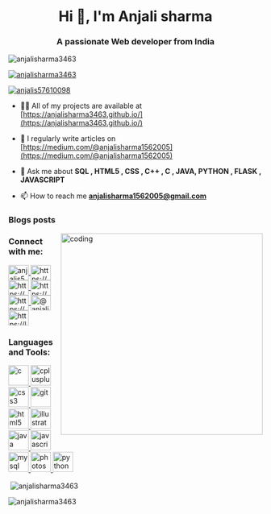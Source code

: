 <h1 align="center">Hi 👋, I'm Anjali sharma</h1>
<h3 align="center">A passionate Web developer from India</h3>

<p align="left"> <img src="https://komarev.com/ghpvc/?username=anjalisharma3463&label=Profile%20views&color=0e75b6&style=flat" alt="anjalisharma3463" /> </p>

<p align="left"> <a href="https://github.com/ryo-ma/github-profile-trophy"><img src="https://github-profile-trophy.vercel.app/?username=anjalisharma3463" alt="anjalisharma3463" /></a> </p>

<p align="left"> <a href="https://twitter.com/anjalis57610098" target="blank"><img src="https://img.shields.io/twitter/follow/anjalis57610098?logo=twitter&style=for-the-badge" alt="anjalis57610098" /></a> </p>

- 👨‍💻 All of my projects are available at [https://anjalisharma3463.github.io/](https://anjalisharma3463.github.io/)

- 📝 I regularly write articles on [https://medium.com/@anjalisharma1562005](https://medium.com/@anjalisharma1562005)

- 💬 Ask me about **SQL , HTML5 , CSS , C++ , C , JAVA, PYTHON , FLASK , JAVASCRIPT**

- 📫 How to reach me **anjalisharma1562005@gmail.com**

### Blogs posts
<!-- BLOG-POST-LIST:START -->
<!-- BLOG-POST-LIST:END -->
<img align ="right" alt="coding" width="400" src="https://steamuserimages-a.akamaihd.net/ugc/1631947648964785474/81CBA15178466DD47195A239232202E78987B714/?imw=637&imh=358&ima=fit&impolicy=Letterbox&imcolor=%23000000&letterbox=true">
<h3 align="left">Connect with me:</h3>
 
<p align="left">
  <a href="https://twitter.com/anjalis57610098" target="_blank">
    <img align="center" src="https://raw.githubusercontent.com/rahuldkjain/github-profile-readme-generator/master/src/images/icons/Social/twitter.svg" alt="anjalis57610098" height="30" width="40" />
  </a>
  <a href="https://linkedin.com/in/https://www.linkedin.com/in/anjali-sharma-760a06238/" target="_blank">
    <img align="center" src="https://raw.githubusercontent.com/rahuldkjain/github-profile-readme-generator/master/src/images/icons/Social/linked-in-alt.svg" alt="https://www.linkedin.com/in/anjali-sharma-760a06238/" height="30" width="40" />
  </a>
  <a href="https://stackoverflow.com/users/https://stackoverflow.com/users/22125607/anjali-sharma" target="_blank">
    <img align="center" src="https://raw.githubusercontent.com/rahuldkjain/github-profile-readme-generator/master/src/images/icons/Social/stack-overflow.svg" alt="https://stackoverflow.com/users/22125607/anjali-sharma" height="30" width="40" />
  </a>
  <a href="https://kaggle.com/https://www.kaggle.com/anjalisharma15" target="_blank">
    <img align="center" src="https://raw.githubusercontent.com/rahuldkjain/github-profile-readme-generator/master/src/images/icons/Social/kaggle.svg" alt="https://www.kaggle.com/anjalisharma15" height="30" width="40" />
  </a>
  <a href="https://instagram.com/https://www.instagram.com/coder_infinity1/" target="_blank">
    <img align="center" src="https://raw.githubusercontent.com/rahuldkjain/github-profile-readme-generator/master/src/images/icons/Social/instagram.svg" alt="https://www.instagram.com/coder_infinity1/" height="30" width="40" />
  </a>
  <a href="https://medium.com/@anjalisharma1562005" target="_blank">
    <img align="center" src="https://raw.githubusercontent.com/rahuldkjain/github-profile-readme-generator/master/src/images/icons/Social/medium.svg" alt="@anjalisharma1562005" height="30" width="40" />
  </a>
  <a href="https://www.leetcode.com/https://leetcode.com/anjalisharma3463/" target="_blank">
    <img align="center" src="https://raw.githubusercontent.com/rahuldkjain/github-profile-readme-generator/master/src/images/icons/Social/leet-code.svg" alt="https://leetcode.com/anjalisharma3463/" height="30" width="40" />
  </a>
</p>

   

<h3 align="left">Languages and Tools:</h3>
<p align="left">
  <a href="[https://www.cprogramming.com/](https://tse3.mm.bing.net/th?id=OIP.bkbn2-K7c9rMBV5dvYXDrQHaIh&pid=Api&P=0&h=220)" target="_blank" rel="noreferrer">
    <img src="https://devicons.github.io/devicon/devicon.git/icons/c/c-original.svg" alt="c" width="40" height="40"/>
  </a>
  <a href="[https://www.w3schools.com/cpp/](https://tse1.mm.bing.net/th?id=OIP.ggb-3B-8LRfbgS0lPLYNxwHaIU&pid=Api&P=0&h=220)" target="_blank" rel="noreferrer">
    <img src="https://devicons.github.io/devicon/devicon.git/icons/cplusplus/cplusplus-original.svg" alt="cplusplus" width="40" height="40"/>
  </a>
  <a href="[https://www.w3schools.com/css/](https://tse2.mm.bing.net/th?id=OIP.lxU5oKoy-oTFJR8RVVq7CQHaEW&pid=Api&P=0&h=220)" target="_blank" rel="noreferrer">
    <img src="https://devicons.github.io/devicon/devicon.git/icons/css3/css3-original.svg" alt="css3" width="40" height="40"/>
  </a>
  <a href="https://git-scm.com/" target="_blank" rel="noreferrer">
    <img src="https://www.vectorlogo.zone/logos/git-scm/git-scm-icon.svg" alt="git" width="40" height="40"/>
  </a>
  <a href="[https://www.w3.org/html/](https://tse2.mm.bing.net/th?id=OIP.sxgAuWLSIvPXh0cZ2bmQvgHaIj&pid=Api&P=0&h=220)" target="_blank" rel="noreferrer">
    <img src="https://devicons.github.io/devicon/devicon.git/icons/html5/html5-original.svg" alt="html5" width="40" height="40"/>
  </a>
  <a href="https://www.adobe.com/in/products/illustrator.html" target="_blank" rel="noreferrer">
    <img src="https://www.vectorlogo.zone/logos/adobe_illustrator/adobe_illustrator-icon.svg" alt="illustrator" width="40" height="40"/>
  </a>
  <a href="[https://www.java.com](https://tse1.mm.bing.net/th?id=OIP.PPB02Q499YYK-SeXk2iW0wHaEK&pid=Api&P=0&h=220)" target="_blank" rel="noreferrer">
    <img src="https://devicons.github.io/devicon/devicon.git/icons/java/java-original.svg" alt="java" width="40" height="40"/>
  </a>
  <a href="[https://developer.mozilla.org/en-US/docs/Web/JavaScript](https://tse4.mm.bing.net/th?id=OIP.XzKf8LSJK5Mm1InNQVUw9wHaIZ&pid=Api&P=0&h=220)" target="_blank" rel="noreferrer">
    <img src="https://devicons.github.io/devicon/devicon.git/icons/javascript/javascript-original.svg" alt="javascript" width="40" height="40"/>
  </a>
  <a href="[https://www.mysql.com/](https://tse3.mm.bing.net/th?id=OIP.NPn1Kl-7SeSbRo6GHGiVLwAAAA&pid=Api&P=0&h=220)" target="_blank" rel="noreferrer">
    <img src="https://devicons.github.io/devicon/devicon.git/icons/mysql/mysql-original.svg" alt="mysql" width="40" height="40"/>
  </a>
  <a href="[https://www.photoshop.com/en](https://tse4.mm.bing.net/th?id=OIP.F1Aavx-5ElbTGNLuLSlwLgHaHO&pid=Api&P=0&h=220)" target="_blank" rel="noreferrer">
    <img src="https://devicons.github.io/devicon/devicon.git/icons/photoshop/photoshop-line.svg" alt="photoshop" width="40" height="40"/>
  </a>
  <a href="[https://www.python.org](https://tse4.mm.bing.net/th?id=OIP.C3mFbOhS8o5T01XL0e64IAHaHa&pid=Api&P=0&h=220)" target="_blank" rel="noreferrer">
    <img src="https://devicons.github.io/devicon/devicon.git/icons/python/python-original.svg" alt="python" width="40" height="40"/>
  </a>
</p>

<p>&nbsp;<img align="center" src="https://github-readme-stats.vercel.app/api?username=anjalisharma3463&show_icons=true&locale=en&theme=tokyonight" alt="anjalisharma3463" /></p>

<p><img align="center" src="https://github-readme-streak-stats.herokuapp.com/?user=anjalisharma3463&theme=tokyonight" alt="anjalisharma3463" /></p>
